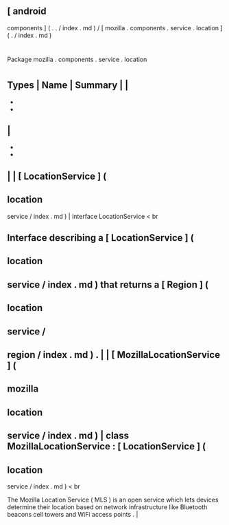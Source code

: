 [
android
-
components
]
(
.
.
/
index
.
md
)
/
[
mozilla
.
components
.
service
.
location
]
(
.
/
index
.
md
)
#
#
Package
mozilla
.
components
.
service
.
location
#
#
#
Types
|
Name
|
Summary
|
|
-
-
-
|
-
-
-
|
|
[
LocationService
]
(
-
location
-
service
/
index
.
md
)
|
interface
LocationService
<
br
>
Interface
describing
a
[
LocationService
]
(
-
location
-
service
/
index
.
md
)
that
returns
a
[
Region
]
(
-
location
-
service
/
-
region
/
index
.
md
)
.
|
|
[
MozillaLocationService
]
(
-
mozilla
-
location
-
service
/
index
.
md
)
|
class
MozillaLocationService
:
[
LocationService
]
(
-
location
-
service
/
index
.
md
)
<
br
>
The
Mozilla
Location
Service
(
MLS
)
is
an
open
service
which
lets
devices
determine
their
location
based
on
network
infrastructure
like
Bluetooth
beacons
cell
towers
and
WiFi
access
points
.
|
